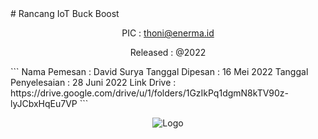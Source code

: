 <!-- Template v1.0 -->
<span align = "center">
# Rancang IoT Buck Boost
  
PIC : thoni@enerma.id

Released : @2022

</span>
<!-- Project Properties -->
```
Nama Pemesan         : David Surya
Tanggal Dipesan      : 16 Mei 2022
Tanggal Penyelesaian : 28 Juni 2022
Link Drive           : https://drive.google.com/drive/u/1/folders/1GzIkPq1dgmN8kTV90z-lyJCbxHqEu7VP
```
<!-- Gambar Project -->
<span align = "center">
   
![Logo](https://cdn.discordapp.com/attachments/955766105551548449/992240503837966386/IMG20220626154152.jpg)

</span>

